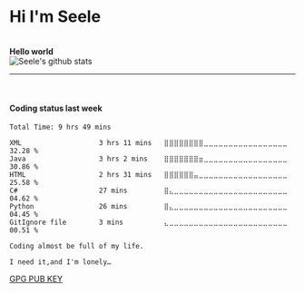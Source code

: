 <h1>Hi I'm Seele</h1>
<br>
<b> Hello world</b>
<br>
<img src="https://github-readme-stats.vercel.app/api?username=Seele0oO&show_icons=true&icon_color=0366d6&bg_color=ffffff&hide_title=true&hide=contribs&include_all_commits=true" alt="Seele's github stats"/>
<hr>
<br>
<h4>Coding status last week </h4>

<!--START_SECTION:waka-->

```text
Total Time: 9 hrs 49 mins

XML                   3 hrs 11 mins   ⣿⣿⣿⣿⣿⣿⣿⣿⣀⣀⣀⣀⣀⣀⣀⣀⣀⣀⣀⣀⣀⣀⣀⣀⣀   32.28 %
Java                  3 hrs 2 mins    ⣿⣿⣿⣿⣿⣿⣿⣶⣀⣀⣀⣀⣀⣀⣀⣀⣀⣀⣀⣀⣀⣀⣀⣀⣀   30.86 %
HTML                  2 hrs 31 mins   ⣿⣿⣿⣿⣿⣿⣤⣀⣀⣀⣀⣀⣀⣀⣀⣀⣀⣀⣀⣀⣀⣀⣀⣀⣀   25.58 %
C#                    27 mins         ⣿⣄⣀⣀⣀⣀⣀⣀⣀⣀⣀⣀⣀⣀⣀⣀⣀⣀⣀⣀⣀⣀⣀⣀⣀   04.62 %
Python                26 mins         ⣿⣄⣀⣀⣀⣀⣀⣀⣀⣀⣀⣀⣀⣀⣀⣀⣀⣀⣀⣀⣀⣀⣀⣀⣀   04.45 %
GitIgnore file        3 mins          ⣄⣀⣀⣀⣀⣀⣀⣀⣀⣀⣀⣀⣀⣀⣀⣀⣀⣀⣀⣀⣀⣀⣀⣀⣀   00.51 %
```

<!--END_SECTION:waka-->


    Coding almost be full of my life.

    I need it,and I'm lonely…

[GPG PUB KEY](https://keys.openpgp.org/vks/v1/by-fingerprint/3FCE91BF5B9666B55B67213C4C57B7824A5B6680)


